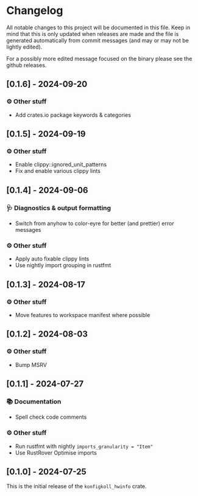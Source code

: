 # Changelog

All notable changes to this project will be documented in this file.
Keep in mind that this is only updated when releases are made and the file
is generated automatically from commit messages (and may or may not be lightly
edited).

For a possibly more edited message focused on the binary please see the github
releases.

## [0.1.6] - 2024-09-20

### ⚙️ Other stuff

- Add crates.io package keywords & categories

## [0.1.5] - 2024-09-19

### ⚙️ Other stuff

- Enable clippy::ignored_unit_patterns
- Fix and enable various clippy lints

## [0.1.4] - 2024-09-06

### 🩺 Diagnostics & output formatting

- Switch from anyhow to color-eyre for better (and prettier) error messages

### ⚙️ Other stuff

- Apply auto fixable clippy lints
- Use nightly import grouping in rustfmt

## [0.1.3] - 2024-08-17

### ⚙️ Other stuff

- Move features to workspace manifest where possible

## [0.1.2] - 2024-08-03

### ⚙️ Other stuff

- Bump MSRV

## [0.1.1] - 2024-07-27

### 📚 Documentation

- Spell check code comments

### ⚙️ Other stuff

- Run rustfmt with nightly `imports_granularity = "Item"`
- Use RustRover Optimise imports

## [0.1.0] - 2024-07-25

This is the initial release of the `konfigkoll_hwinfo` crate.
